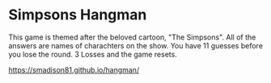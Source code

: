 <h1>Simpsons Hangman</h1>

This game is themed after the beloved cartoon, "The Simpsons".  All of the answers are names of charachters on the show. You have 11 guesses before you lose the round.  3 Losses and the game resets.


https://smadison81.github.io/hangman/

